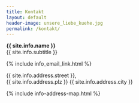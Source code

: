 ```yaml
---
title: Kontakt
layout: default
header-image: unsere_liebe_kuehe.jpg
permalink: /kontakt/
---
```


**{{ site.info.name }}**<br>
{{ site.info.subtitle }}

{% include info_email_link.html %}

{{ site.info.address.street }},<br>
{{ site.info.address.plz }} {{ site.info.address.city }}

{% include info-address-map.html %}

